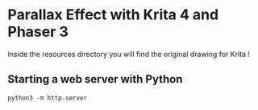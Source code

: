 # Parallax Effect with Krita 4 and Phaser 3

Inside the resources directory you will find the original drawing for Krita !

## Starting a web server with Python

`python3 -m http.server`
